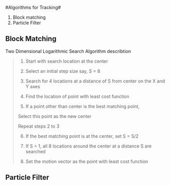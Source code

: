 #Algorithms for Tracking#
1. Block matching
2. Particle Filter

## Block Matching ##
Two Dimensional Logarithmic Search
Algorithm describtion
>1. Start with search location at the center
>
>2. Select an initial step size say, S = 8
>
>3. Search for 4 locations at a distance of S from center on the X and Y axes
>
>4. Find the location of point with least cost function
>
>5. If a point other than center is the best matching point,
>
>   Select this point as the new center
>
>   Repeat steps 2 to 3
>
>6. If the best matching point is at the center, set S = S/2
>
>7. If S = 1, all 8 locations around the center at a distance S are searched
>
>8. Set the motion vector as the point with least cost function

## Particle Filter ##


